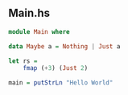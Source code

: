 
## Main.hs

```haskell
module Main where

data Maybe a = Nothing | Just a

let rs = 
    fmap (+3) (Just 2)

main = putStrLn "Hello World" 
```

